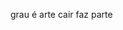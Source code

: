 grau é arte cair faz parte 


<!--
**cowboy22e/cowboy22e** is a ✨ _special_ ✨ repository because its `README.md` (this file) appears on your GitHub profile.

Here are some ideas to get you started:


- 🌱 agro é tudo...
- 👯 menino da catira ...
- 🤔 odeio noia ....
- 💬 odeio mensagem ...
- 📫 021_wesleygabb...
- 😄 agro: ...
- ⚡ jogador de fut: ...

